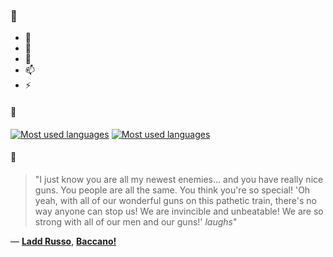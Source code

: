 ### 👋

- 🔭
- 🌱
- 💬
- 📫
- ⚡

#### 🧏

[![Most used languages](https://github-readme-stats-aynah.vercel.app/api/top-langs/?username=aynh&theme=solarized-dark&langs_count=6&layout=compact&hide_title=true)](https://github.com/anuraghazra/github-readme-stats#gh-dark-mode-only)
[![Most used languages](https://github-readme-stats-aynah.vercel.app/api/top-langs/?username=aynh&theme=solarized-light&langs_count=6&layout=compact&hide_title=true)](https://github.com/anuraghazra/github-readme-stats#gh-light-mode-only)

#### 💬

> "I just know you are all my newest enemies... and you have really nice guns. You people are all the same. You think you're so special! 'Oh yeah, with all of our wonderful guns on this pathetic train, there's no way anyone can stop us! We are invincible and unbeatable! We are so strong with all of our men and our guns!' *laughs*"

&mdash; [**Ladd Russo**](https://myanimelist.net/character.php?q=Ladd%20Russo&cat=character), [**Baccano!**](https://myanimelist.net/search/all?q=Baccano!&cat=all)
